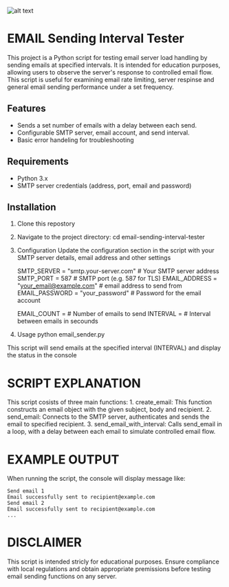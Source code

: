 ![alt text](https://i.ibb.co/93XBwPm/2.jpg)

# EMAIL Sending Interval Tester

This project is a Python script for testing email server load handling by sending emails at specified intervals.
It is intended for education purposes, allowing users to observe the server's response to controlled email flow. This script is useful for examining email rate limiting, server respinse and general email sending performance under a set frequency.

## Features

- Sends a set number of emails with a delay between each send.
- Configurable SMTP server, email account, and send interval.
- Basic error handeling for troubleshooting

## Requirements 

- Python 3.x
- SMTP server credentials (address, port, email and password)

## Installation

1. Clone this repostory
2. Navigate to the project directory:
    cd email-sending-interval-tester
3. Configuration
    Update the configuration section  in the script with your SMTP server details, email address and other settings

    SMTP_SERVER = "smtp.your-server.com" # Your SMTP server address
    SMTP_PORT = 587 # SMTP port (e.g. 587 for TLS)
    EMAIL_ADDRESS = "your_email@example.com" # email address to send from
    EMAIL_PASSWORD = "your_password" # Password for the email account

    EMAIL_COUNT = # Number of emails to send
    INTERVAL = # Interval between emails in secounds

4. Usage 
    python email_sender.py

This script will send emails at the specified interval (INTERVAL) and display the status in the console

# SCRIPT EXPLANATION

This script cosists of three main functions:
    1. create_email: This function constructs an email object with the given subject, body and recipient.
    2. send_email: Connects to the SMTP server, authenticates and sends the email to specified recipient.
    3. send_email_with_interval: Calls send_email in a loop, with a delay between each email to simulate controlled email flow.

# EXAMPLE OUTPUT

When running the script, the console will display message like: 

    Send email 1
    Email successfully sent to recipient@example.com
    Send email 2
    Email successfully sent to recipient@example.com
    ...

# DISCLAIMER

This script is intended stricly for educational purposes. Ensure compliance with local regulations and obtain appropriate premissions before testing email sending functions on any server.

